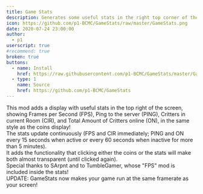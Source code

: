 ```yaml
---
title: Game Stats
description: Generates some useful stats in the right top corner of the game, including FPS, ping, and more!
icon: https://github.com/p1-BCMC/GameStats/raw/master/GameStats.png
date: 2020-07-24 23:00:00
author:
  - p1
userscript: true
#recommend: true
broken: true
buttons:
  - name: Install
    href: https://raw.githubusercontent.com/p1-BCMC/GameStats/master/GameStats.user.js
  - type: 1
    name: Source
    href: https://github.com/p1-BCMC/GameStats
---
```

This mod adds a display with useful stats in the top right of the screen, showing Frames per Second (FPS), Ping to the server (PING), Critters in current Room (CIR), and Total Amount of Critters online (ON), in the same style as the coins display!  
The stats update continuously (FPS and CIR immediately; PING and ON every 15 seconds when active or every 60 seconds when inactive for more than 5 minutes).  
It adds the functionality that clicking either the coins or the stats will make both almost transparent (until clicked again).  
Special thanks to SArpnt and to TumbleGamer, whose "FPS" mod is included inside the stats!  
UPDATE: GameStats now makes your game run at the same framerate as your screen!